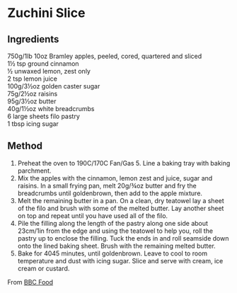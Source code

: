 # Zuchini Slice
 
## Ingredients

750g/1lb 10oz Bramley apples, peeled, cored, quartered and sliced  
1½ tsp ground cinnamon  
½ unwaxed lemon, zest only  
2 tsp lemon juice  
100g/3½oz golden caster sugar  
75g/2½oz raisins  
95g/3½oz butter  
40g/1½oz white breadcrumbs  
6 large sheets filo pastry  
1 tbsp icing sugar  

## Method

1. Preheat the oven to 190C/170C Fan/Gas 5. Line a baking tray with baking parchment.
2. Mix the apples with the cinnamon, lemon zest and juice, sugar and raisins. In a small frying pan, melt 20g/¾oz butter and fry the breadcrumbs until goldenbrown, then add to the apple mixture.
3. Melt the remaining butter in a pan. On a clean, dry teatowel lay a sheet of the filo and brush with some of the melted butter. Lay another sheet on top and repeat until you have used all of the filo.
4. Pile the filling along the length of the pastry along one side about 23cm/1in from the edge and using the teatowel to help you, roll the pastry up to enclose the filling. Tuck the ends in and roll seamside down onto the lined baking sheet. Brush with the remaining melted butter.
5. Bake for 4045 minutes, until goldenbrown. Leave to cool to room temperature and dust with icing sugar. Slice and serve with cream, ice cream or custard.

From [BBC Food](http://www.bbc.co.uk/food/recipes/apple_strudel_24124)


